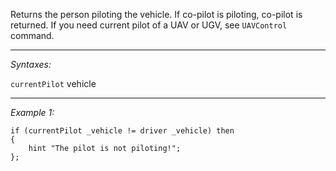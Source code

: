 Returns the person piloting the vehicle. If co-pilot is piloting, co-pilot is returned. If you need current pilot of a UAV or UGV, see `UAVControl` command.


---
*Syntaxes:*

`currentPilot` vehicle

---
*Example 1:*

```sqf
if (currentPilot _vehicle != driver _vehicle) then
{
	hint "The pilot is not piloting!";
};
```